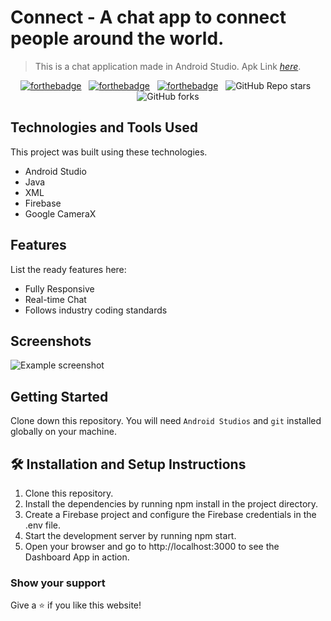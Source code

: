 # Connect - A chat app to connect people around the world.
> This is a chat application made in Android Studio.
> Apk Link [_here_](https://board-a611d.web.app/). <!-- If you have the project hosted somewhere, include the link here. -->

<center>

[![forthebadge](https://forthebadge.com/images/badges/built-with-love.svg)](https://forthebadge.com) &nbsp;
[![forthebadge](https://forthebadge.com/images/badges/made-with-java.svg)](https://forthebadge.com) &nbsp;
[![forthebadge](https://forthebadge.com/images/badges/open-source.svg)](https://forthebadge.com) &nbsp;
![GitHub Repo stars](https://img.shields.io/github/stars/shayanbagchi/shayanb?color=red&logo=github&style=for-the-badge) &nbsp;
![GitHub forks](https://img.shields.io/github/forks/shayanbagchi/shayanb?color=red&logo=github&style=for-the-badge)

</center>

<!-- ## General Information
- Provide general information about your project here.
- What problem does it (intend to) solve?
- What is the purpose of your project?
- Why did you undertake it?
 You don't have to answer all the questions - just the ones relevant to your project. -->


## Technologies and Tools Used
This project was built using these technologies.

- Android Studio
- Java
- XML
- Firebase
- Google CameraX


## Features
List the ready features here:
- Fully Responsive
- Real-time Chat
- Follows industry coding standards


## Screenshots
![Example screenshot](./img/screenshot.png)
<!-- If you have screenshots you'd like to share, include them here. -->


## Getting Started

Clone down this repository. You will need `Android Studios` and `git` installed globally on your machine.

## 🛠 Installation and Setup Instructions

1. Clone this repository.
2. Install the dependencies by running npm install in the project directory.
3. Create a Firebase project and configure the Firebase credentials in the .env file.
4. Start the development server by running npm start.
5. Open your browser and go to http://localhost:3000 to see the Dashboard App in action.

### Show your support

Give a ⭐ if you like this website!


<!-- Optional -->
<!-- ## License -->
<!-- This project is open source and available under the [... License](). -->

<!-- You don't have to include all sections - just the one's relevant to your project -->

